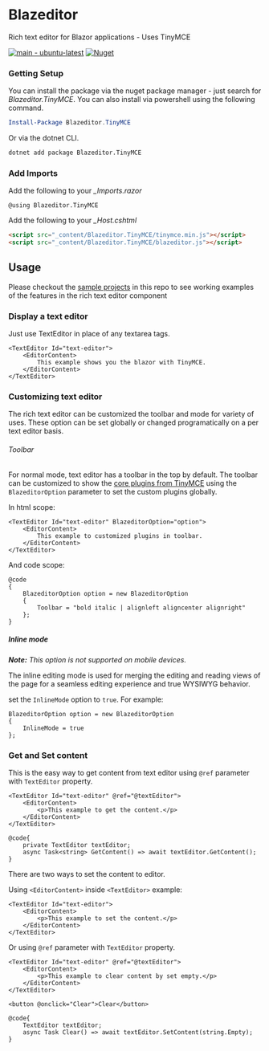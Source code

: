 # Blazeditor
Rich text editor for Blazor applications - Uses TinyMCE

[![main - ubuntu-latest](https://github.com/aixasz/Blazeditor/workflows/ci-ubuntu-latest/badge.svg?branch=main)](https://github.com/aixasz/Blazeditor/actions?query=workflow%3Aci-ubuntu-latest) [![Nuget](https://img.shields.io/nuget/v/Blazeditor.TinyMCE.svg)](https://www.nuget.org/packages/Blazeditor.TinyMCE)

### Getting Setup

You can install the package via the nuget package manager - just search for *Blazeditor.TinyMCE*. You can also install via powershell using the following command.

``` powershell
Install-Package Blazeditor.TinyMCE
```

Or via the dotnet CLI.

``` bash
dotnet add package Blazeditor.TinyMCE
```

### Add Imports

Add the following to your *_Imports.razor*

``` CSharp
@using Blazeditor.TinyMCE
```

Add the following to your *_Host.cshtml*

``` html
<script src="_content/Blazeditor.TinyMCE/tinymce.min.js"></script>
<script src="_content/Blazeditor.TinyMCE/blazeditor.js"></script>
```

## Usage
Please checkout the [sample projects](https://github.com/aixasz/Blazeditor/tree/main/samples) in this repo to see working examples of the features in the rich text editor component

### Display a text editor

Just use TextEditor in place of any textarea tags.
```razor
<TextEditor Id="text-editor">
    <EditorContent>
        This example shows you the blazor with TinyMCE.
    </EditorContent>
</TextEditor>
```

### Customizing text editor 
The rich text editor can be customized the toolbar and mode for variety of uses. These option can be set globally or changed programatically on a per text editor basis.

###### Toolbar
For normal mode, text editor has a toolbar in the top by default. The toolbar can be customized to show the [core plugins from TinyMCE](https://www.tiny.cloud/apps/#core-plugins) using the `BlazeditorOption` parameter to set the custom plugins globally.

In html scope:
```razor
<TextEditor Id="text-editor" BlazeditorOption="option">
    <EditorContent>
        This example to customized plugins in toolbar.
    </EditorContent>
</TextEditor>
```
And code scope:
``` razor
@code
{
    BlazeditorOption option = new BlazeditorOption
    {
        Toolbar = "bold italic | alignleft aligncenter alignright"
    };
}
```

##### Inline mode

_**Note:** This option is not supported on mobile devices._

The inline editing mode is used for merging the editing and reading views of the page for a seamless editing experience and true WYSIWYG behavior.

set the `InlineMode` option to `true`. For example:

``` razor
BlazeditorOption option = new BlazeditorOption
{
    InlineMode = true
};
```

### Get and Set content
This is the easy way to get content from text editor using `@ref` parameter with `TextEditor` property.

``` razor
<TextEditor Id="text-editor" @ref="@textEditor">
    <EditorContent>
        <p>This example to get the content.</p>
    </EditorContent>
</TextEditor>

@code{
    private TextEditor textEditor;
    async Task<string> GetContent() => await textEditor.GetContent();
}
```

There are two ways to set the content to editor. 

Using `<EditorContent>` inside `<TextEditor>` example: 
``` razor
<TextEditor Id="text-editor">
    <EditorContent>
        <p>This example to set the content.</p>
    </EditorContent>
</TextEditor>
```
Or using `@ref` parameter with `TextEditor` property.

``` razor
<TextEditor Id="text-editor" @ref="@textEditor">
    <EditorContent>
        <p>This example to clear content by set empty.</p>
    </EditorContent>
</TextEditor>

<button @onclick="Clear">Clear</button>

@code{
    TextEditor textEditor;
    async Task Clear() => await textEditor.SetContent(string.Empty);
}
```
